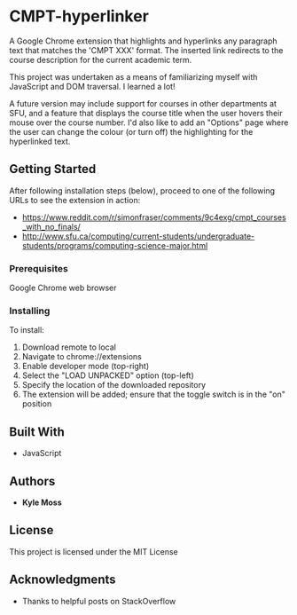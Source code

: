 # CMPT-hyperlinker
A Google Chrome extension that highlights and hyperlinks any paragraph text that matches the 'CMPT XXX' format. The inserted link redirects to the course description for the current academic term.

This project was undertaken as a means of familiarizing myself with JavaScript and DOM traversal. I learned a lot!

A future version may include support for courses in other departments at SFU, and a feature that displays the course title when the user hovers their mouse over the course number. I'd also like to add an "Options" page where the user can change the colour (or turn off) the highlighting for the hyperlinked text.

## Getting Started

After following installation steps (below), proceed to one of the following URLs to see the extension in action:
* https://www.reddit.com/r/simonfraser/comments/9c4exg/cmpt_courses_with_no_finals/
* http://www.sfu.ca/computing/current-students/undergraduate-students/programs/computing-science-major.html

### Prerequisites

Google Chrome web browser

### Installing

To install:
1) Download remote to local
2) Navigate to chrome://extensions
3) Enable developer mode (top-right)
4) Select the "LOAD UNPACKED" option (top-left)
5) Specify the location of the downloaded repository
6) The extension will be added; ensure that the toggle switch is in the "on" position

## Built With

* JavaScript

## Authors

* **Kyle Moss**

## License

This project is licensed under the MIT License

## Acknowledgments

* Thanks to helpful posts on StackOverflow
